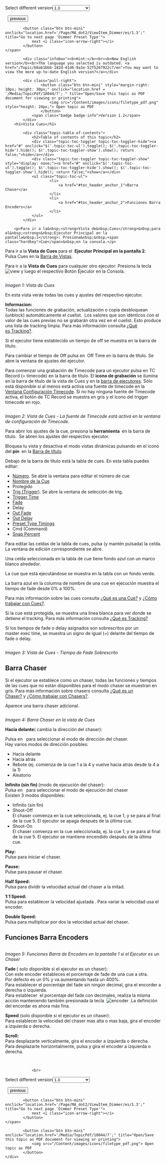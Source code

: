 
<div class="topic-navigation">

<div class="pull-right">
	<span class="pull-left">


<div class="pull-left">
<form action="/Topic/SetCurrentVersionNumber" class="form-inline" id="frmTagSelector" method="post">	<span class="form-mini">
		<div class="input-prepend"><span class="add-on">Select different version</span><select autocomplete="off" id="versionNumberId" name="versionNumberId" onchange="$(this).closest('#frmTagSelector').submit();" style="width: 120px;"><option value="">- latest -</option>
<option value="3">1.1</option>
<option value="7">1.2</option>
<option selected="selected" value="12">1.3</option>
<option value="16">1.5</option>
<option value="29">1.9</option>
</select></div>
		<input data-val="true" data-val-number="The field Int32 must be a number." data-val-required="The Int32 field is required." id="ProductId" name="ProductId" type="hidden" value="7">
		<input id="CurrentGuid" name="CurrentGuid" type="hidden" value="b8ab1bbb-182d-41d6-9a1e-52f5267922c7">
	</span>
</form></div>&nbsp;	</span>
	<span class="pull-right" style="white-space: nowrap;">
			<button class="btn btn-mini" onclick="location.href='/Page/MA_dot2/ViewItem_Control/es/1.3'; " title="Go to previous page 'Control Preset Type'">
				<i class="icon-arrow-left"></i> previous
			</button>

			<button class="btn btn-mini" onclick="location.href='/Page/MA_dot2/ViewItem_Dimmer/es/1.3';" title="Go to next page 'Dimmer Preset Type'">
				next <i class="icon-arrow-right"></i> 
			</button>
	</span>
</div>
<div class="clear-fix" style="margin-bottom: 10px"></div>
</div>

			<div class="infobox"><b>Hint:</b><br><b>New English version</b><br>The language you selected is outdated. <a href="/Topic/b8ab1bbb-182d-41d6-9a1e-52f5267922c7/en">You may want to view the more up-to-date English version?</a></div>
		
			<div class="pull-right">
					<button class="btn btn-mini" style="margin-right: 10px; height: 30px;" onclick="location.href = '/Media/TopicPdf/18044/7'; " title="Open/Save this topic as PDF document for viewing or printing">
						<img src="/Content/images/icons/filetype_pdf.png" style="height: 24px;"> Open topic as PDF
					</button>
				<span class="badge badge-info">Version 1.2</span>
			</div>
		<h1>Vista Cues</h1>

			<div class="topic-table-of-contents">
				<h2>Table of contents of this topic</h2>
				<div class="topic-toc-toggler topic-toc-toggler-hide"><a href="#" onclick="$('.topic-toc-ul').toggle(); $('.topic-toc-toggler-hide').hide(); $('.topic-toc-toggler-show').show(); return false;">hide</a></div>
				<div class="topic-toc-toggler topic-toc-toggler-show" style="display: none;"><a href="#" onclick="$('.topic-toc-ul').toggle(); $('.topic-toc-toggler-hide').show(); $('.topic-toc-toggler-show').hide(); return false;">show</a></div>
				<ul class="topic-toc-ul">
						<li>
							<a href="#toc_header_anchor_1">Barra Chaser</a>
						</li>
						<li>
							<a href="#toc_header_anchor_2">Funciones Barra Encoders</a>
						</li>
				</ul>
			</div>

		<p>Para ir a la&nbsp;<strong>Vista de&nbsp;Cues</strong>&nbsp;para el&nbsp;<strong>&nbsp;Ejecutor Principal en la pantalla&nbsp;1</strong>: Presiona&nbsp;&nbsp;<span class="hardkey">Cue</span>&nbsp;en la consola.</p>

<p>Para ir a la <strong>Vista de&nbsp;Cues</strong><strong> </strong>para el&nbsp;<strong>&nbsp;Ejecutor Principal en la pantalla 2</strong>: Pulsa&nbsp;<span class="softkey">Cues</span>&nbsp;en la&nbsp;<a href="/Topic/aeb06b87-4def-4d5c-8ccd-fce24793de63">Barra de Vistas</a>.</p>

<p>Para ir a la&nbsp;<strong>Vista de&nbsp;Cues</strong>&nbsp;para cualquier otro ejecutor: Presiona la tecla&nbsp;<span class="hardkey"><img alt="view" src="/Media/Mlg/eye_1.png"></span>&nbsp;y luego el respectivo Botón Ejecutor en la Consola.</p>

<p><img alt="" src="/Media/Image/Dot2_ViewsandWindows_CuesView02_1-2.png"></p>

<p><em>Imagen 1: Vista de Cues</em></p>

<p>En esta vista verás todas las cues y ajustes del respectivo ejecutor.</p>

<div class="tip"><strong>Informacion:</strong><br>
Todas las funciones de grabación, actualización o copia desbloquean (unblock)&nbsp;automáticamente el cuelist.&nbsp;&nbsp;Los valores que son idénticos con el valor de las cues&nbsp;previas no se grabarán otra vez en el cuelist. Esto produce una lista de tracking limpia. Para más información consulta&nbsp;<a href="/Topic/dbf1ee09-43cb-48a1-9e9d-6d0bc5c8feb6">¿Qué es&nbsp;Tracking?</a>.</div>

<p>Si el ejecutor tiene establecido un tiempo de off se muestra en la barra de título.</p>

<p>Para cambiar el tiempo de Off pulsa en &nbsp;<span class="softkey">Off Time</span>&nbsp;en la barra de título. Se abre la ventana de ajustes del ejecutor.</p>

<p>Para comenzar una grabación de Timecode&nbsp;para un ejecutor pulsa en&nbsp;<span class="softkey">TC Record</span>&nbsp;(= timecode) en la barra de título. El&nbsp;<strong>icono de grabación</strong><img alt="" src="/Media/Image/Dot2_ViewsandWindows_CuesView05_1-1-3.png">&nbsp;se ilumina en la barra de título de la vista de Cues y en la&nbsp;<a href="/Topic/af87cdc8-b54b-41ee-b614-26065230c7ec">barra de ejecutores</a>. Sólo está disponible si al menos está activa una fuente de timecode en la <a href="/Topic/c22188fd-6831-4847-a24a-f9174ed48191">Ventana Configuración Timecode</a>. Si no hay ninguna fuente de Timecode activa, el botón de TC Record se muestra en gris y el icono del trigger timecode en rojo.</p>

<p><img alt="" src="/Media/Image/Dot2_ViewsandWindows_CuesView06_1-2.png"></p>

<p><em>Imagen 2: Vista de Cues - La fuente de Timecode&nbsp;está activa en la ventana de configuración de Timecode.</em></p>

<p>Para abrir los ajustes de la cue, presiona la<strong> herramienta </strong><img alt="" src="/Media/Image/Dot2_ViewsandWindows_ControlElements_TitleBar05_1-0.PNG"> en la barra de título.&nbsp; Se abren los ajustes del respectivo ejecutor.</p>

<p>Bloquea tu vista y desactiva el modo vistas dinámicas pulsando en el icono del <strong>pin​ </strong><img alt="" src="/Media/Image/Dot2_ViewsandWindows_ControlElements_TitleBar04_1-0.PNG">&nbsp;en la&nbsp;<a href="/Topic/a9e3dcd7-1fb1-4dab-8e42-03f9e0de3e99">Barra de título</a>.</p>

<p>Debajo de la barra de título&nbsp;está&nbsp;la tabla de cues. En esta tabla&nbsp;puedes editar:</p>

<ul>
	<li><a href="/Topic/55344644-8c65-4e59-ad6b-2aa988a28c88">Número</a>. Se abre la ventana para editar el número de cue</li>
	<li><a href="/Topic/26701109-1218-40c5-a9bc-26913cd9cb54">Nombre de la Cue</a></li>
	<li>Protegido</li>
	<li><a href="/Topic/d9c9d91d-b42b-4aae-8a17-58df82b91f46">Trig (Trigger)</a>. Se abre la ventana de selección de trig.</li>
	<li><a href="/Topic/014d961b-8de1-4f48-92de-e6da3cc6a15f">Trigger Time</a></li>
	<li><a href="/Topic/014d961b-8de1-4f48-92de-e6da3cc6a15f">Fade</a></li>
	<li>​Delay</li>
	<li><a href="/Topic/014d961b-8de1-4f48-92de-e6da3cc6a15f">Out Fade</a></li>
	<li><a href="/Topic/014d961b-8de1-4f48-92de-e6da3cc6a15f">Out Delay</a></li>
	<li><a href="/Topic/014d961b-8de1-4f48-92de-e6da3cc6a15f">Preset Type Timings</a></li>
	<li>Cmd (Command)</li>
	<li><a href="/Topic/014d961b-8de1-4f48-92de-e6da3cc6a15f">Snap Percent</a></li>
</ul>

<p>Para editar las celdas de la tabla de cues, pulsa (y mantén pulsada) la celda. La ventana de edición correspondiente se abre.</p>

<p>Una celda seleccionada en la tabla de cue tiene fondo azul con un marco blanco alrededor.</p>

<p>La cue que está ejecutándose se muestra en la tabla con un fondo verde.</p>

<p>La barra azul en la columna de nombre de una cue en ejecución muestra el tiempo de fade&nbsp;desde 0% a 100%.</p>

<p>Para más información sobre las cues consulta&nbsp;<a href="/Topic/d0a671eb-91c4-45b5-bba6-aa5138f0e343">¿Qué es una Cue?</a>&nbsp;y&nbsp;<a href="/Topic/511081dd-5ffb-4aaa-8d09-a0859b0d0a19">¿Cómo trabajar con Cues?</a>.</p>

<p>Si la cue está protegida, se muestra una línea blanca para ver donde se detiene el tracking. Para más información consulta&nbsp;<a href="/Topic/dbf1ee09-43cb-48a1-9e9d-6d0bc5c8feb6">¿Qué es Tracking?</a></p>

<p>Si los tiempos de fade o delay asignados&nbsp;son sobrescritos por un master&nbsp;exec time, se muestra un signo de igual (=) delante del tiempo de fade o delay.</p>

<p><img alt="" src="/Media/Image/Dot2_ViewsandWindows_CuesView07_1-2.png"></p>

<p><em>Imagen 3: Vista de Cues&nbsp;- Tiempo de Fade Sobrescrito</em></p>

<a name="toc_header_anchor_1" id="toc_header_anchor_1" class="topic-toc-item"></a><h2>Barra Chaser</h2>

<p>Si el ejecutor se establece como un chaser, todas las funciones y tiempos de las cues que no están disponibles para el modo&nbsp;chaser&nbsp;se muestran en gris. Para más información sobre chasers consulta&nbsp;<a href="/Topic/19bf97cc-217c-4f8c-83af-134aae3e3aed">¿Qué es un Chaser?</a>&nbsp;y&nbsp;<a href="/Topic/ec01d7b9-e0db-41e3-8371-b9f45736ed75">¿Cómo trabajar con Chasers?</a>.</p>

<p>Aparece una barra chaser adicional.</p>

<p><img alt="" src="/Media/Image/Dot2_ViewsandWindows_CuesView03_1-0.PNG"></p>

<p><em>Imagen 4: Barra Chaser en la vista de Cues</em></p>

<p><strong>Hacia delante</strong>( cambia la dirección del chaser):&nbsp;</p>

<p>Pulsa en &nbsp;<img alt="" src="/Media/Image/Dot2_ViewsandWindows_AddNewFixturesWindow01_1-0.PNG">&nbsp;para seleccionar el modo de dirección del chaser.<br>
Hay varios modos de dirección posibles:</p>

<ul>
	<li>Hacia delante</li>
	<li>Hacia atrás</li>
	<li>Rebote (ej. comienza de la cue 1 a la 4 y vuelve hacia atrás desde la 4 a la 1)</li>
	<li>Aleatorio</li>
</ul>

<p><strong>Infinito (sin fin)&nbsp;</strong>(modo de ejecución del chaser):<br>
Pulsa en &nbsp;<img alt="" src="/Media/Image/Dot2_ViewsandWindows_AddNewFixturesWindow01_1-0.PNG"> para seleccionar el modo de ejecución del chaser<br>
Existen 3 modos disponibles:</p>

<ul>
	<li>Infinito (sin fin)</li>
	<li>Shoot-Off<br>
	El chaser comienza en la cue seleccionada, ej. la cue 1, y se para al final de la cue 5. El ejecutor se apaga después de la última cue.</li>
	<li>Shoot-On<br>
	El chaser comienza en la cue seleccionada, ej. la cue 1, y se para al final de la cue 5. El ejecutor se mantiene encendido después de la última cue.</li>
</ul>

<p><strong>Play:</strong><br>
Pulse para iniciar el chaser.</p>

<p><strong>Pause:</strong><br>
Pulse para pausar el chaser.</p>

<p><strong>Half Speed:</strong><br>
Pulsa para dividir la velocidad actual del chaser a la mitad.</p>

<p><strong>1:1 Speed:</strong><br>
Pulsa para establecer la velocidad ajustada . Para variar la velocidad usa el encoder.</p>

<p><strong>Double Speed:</strong><br>
Pulsa para multiplicar por dos la velocidad actual del chaser.</p>

<a name="toc_header_anchor_2" id="toc_header_anchor_2" class="topic-toc-item"></a><h2>Funciones Barra Encoders</h2>

<p><img alt="" src="/Media/Image/Dot2_ViewsandWindows_CuesView04_1-0.PNG"></p>

<p><em>Imagen 5: Funciones Barra de Encoders en la pantalla 1 si el Ejecutor es un Chaser</em></p>

<p><strong>Fade </strong>( solo disponible si el ejecutor es un chaser): &nbsp;<br>
Con este encoder estableces el porcentaje de fade de una cue a otra.<br>
Por defecto es un 0% y va aumentando hasta un 400%. &nbsp;<br>
Para establecer el porcentaje del fade sin ningún decimal, gira el encorder a derecha o izquierda.&nbsp;<br>
Para establecer&nbsp; el porcentaje del fade con decimales, realiza la misma acción manteniendo también presionada la tecla&nbsp; <span class="hardkey"><img alt="encoder" src="/Media/Mlg/encoder.png"></span> .La definición del encordar es ahora más fina.</p>

<p><strong>Speed</strong> (solo disponible si el ejecutor es un chaser):<br>
Para establecer la velocidad del chaser mas alta o mas baja, gira el encoder a izquierda o derecha.</p>

<p><strong>Scroll:</strong><br>
Para desplazarte verticalmente, gira el encoder a izquierda o derecha.<br>
Para desplazarte horizontalmente, pulsa y gira el encoder a izquierda o derecha.</p>

<p>&nbsp;</p>


				<br>
<div class="topic-navigation">

<div class="pull-right">
	<span class="pull-left">


<div class="pull-left">
<form action="/Topic/SetCurrentVersionNumber" class="form-inline" id="frmTagSelector" method="post">	<span class="form-mini">
		<div class="input-prepend"><span class="add-on">Select different version</span><select autocomplete="off" id="versionNumberId" name="versionNumberId" onchange="$(this).closest('#frmTagSelector').submit();" style="width: 120px;"><option value="">- latest -</option>
<option value="3">1.1</option>
<option value="7">1.2</option>
<option selected="selected" value="12">1.3</option>
<option value="16">1.5</option>
<option value="29">1.9</option>
</select></div>
		<input data-val="true" data-val-number="The field Int32 must be a number." data-val-required="The Int32 field is required." id="ProductId" name="ProductId" type="hidden" value="7">
		<input id="CurrentGuid" name="CurrentGuid" type="hidden" value="b8ab1bbb-182d-41d6-9a1e-52f5267922c7">
	</span>
</form></div>&nbsp;	</span>
	<span class="pull-right" style="white-space: nowrap;">
			<button class="btn btn-mini" onclick="location.href='/Page/MA_dot2/ViewItem_Control/es/1.3'; " title="Go to previous page 'Control Preset Type'">
				<i class="icon-arrow-left"></i> previous
			</button>

			<button class="btn btn-mini" onclick="location.href='/Page/MA_dot2/ViewItem_Dimmer/es/1.3';" title="Go to next page 'Dimmer Preset Type'">
				next <i class="icon-arrow-right"></i> 
			</button>
	</span>
</div>
	<div class="clear-fix"></div>
	<div class="pull-right">
	
			<button class="btn btn-mini" onclick="location.href='/Media/TopicPdf/18044/7';" title="Open/Save this topic as PDF document for viewing or printing">
				<img src="/Content/images/icons/filetype_pdf.png"> Open topic as PDF
			</button>
	</div>
<div class="clear-fix" style="margin-bottom: 10px"></div>
</div>

	